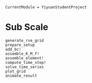 ```@meta
CurrentModule = YiyuanStudentProject
```

# Sub Scale

```@docs
generate_rve_grid
prepare_setup
add_bc!
assemble_K_M_f!
assemble_element!
compute_time_step!
solve_time_series
plot_grid
animate_result
```
